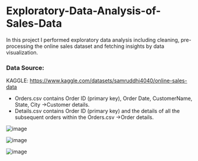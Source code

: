 # Exploratory-Data-Analysis-of-Sales-Data
In this project I performed exploratory data analysis including cleaning, pre-processing the online sales dataset and fetching insights by data visualization.

### Data Source: 
KAGGLE: https://www.kaggle.com/datasets/samruddhi4040/online-sales-data
- Orders.csv contains Order ID (primary key), Order Date, CustomerName, State, City ->Customer details.
- Details.csv contains Order ID (primary key) and the details of all the subsequent orders within the Orders.csv ->Order details.



![image](https://github.com/user-attachments/assets/64216f61-e339-4010-9a47-29af192c5dee)

![image](https://github.com/user-attachments/assets/7d2b7b6b-fc6c-49a5-b6ed-fa4f352df707)

![image](https://github.com/user-attachments/assets/441076fd-5b6a-4794-9b12-dd3acf331eda)
